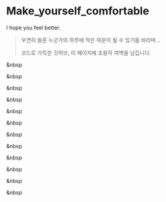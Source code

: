 # Make_yourself_comfortable
I hope you feel better.

>
> 우연히 들른 누군가의 하루에 작은 여운이 될 수 있기를 바라며...
> 
> 코드로 가득한 깃허브, 이 페이지에 조용히 여백을 남깁니다.

&nbsp

&nbsp

&nbsp

&nbsp

&nbsp

&nbsp

&nbsp

&nbsp

&nbsp

&nbsp

&nbsp

&nbsp
